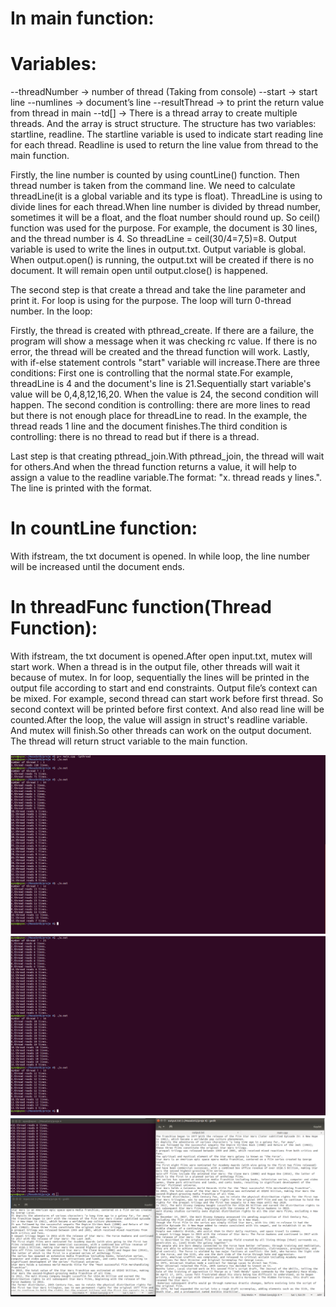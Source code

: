 # In main function:
# Variables:
--threadNumber -> number of thread (Taking from console)
--start -> start line
--numlines -> document’s line
--resultThread -> to print the return value from thread in main
--td[] -> There is a thread array to create multiple threads. And the array is struct structure. The
structure has two variables: startline, readline. The startline variable is used to indicate start reading
line for each thread. Readline is used to return the line value from thread to the main function.
    
   Firstly, the line number is counted by using countLine() function. Then thread number is taken
from the command line. We need to calculate threadLine(it is a global variable and its type is float).
ThreadLine is using to divide lines for each thread.When line number is divided by thread number,
sometimes it will be a float, and the float number should round up. So ceil() function was used for
the purpose. For example, the document is 30 lines, and the thread number is 4. So threadLine =
ceil(30/4=7,5)=8. Output variable is used to write the lines in output.txt. Output variable is global.
When output.open() is running, the output.txt will be created if there is no document. It will remain
open until output.close() is happened.

   The second step is that create a thread and take the line parameter and print it. For loop is using
for the purpose. The loop will turn 0-thread number. In the loop:

   Firstly, the thread is created with pthread_create. If there are a failure, the program will show a
message when it was checking rc value. If there is no error, the thread will be created and the thread
function will work. Lastly, with if-else statement controls "start" variable will increase.There are
three conditions: First one is controlling that the normal state.For example, threadLine is 4 and the
document's line is 21.Sequentially start variable's value will be 0,4,8,12,16,20. When the value is
24, the second condition will happen. The second condition is controlling: there are more lines to
read but there is not enough place for threadLine to read. In the example, the thread reads 1 line and
the document finishes.The third condition is controlling: there is no thread to read but if there is a
thread.

   Last step is that creating pthread_join.With pthread_join, the thread will wait for others.And
when the thread function returns a value, it will help to assign a value to the readline variable.The
format: "x. thread reads y lines.". The line is printed with the format.

# In countLine function:
With ifstream, the txt document is opened. In while loop, the line number will be increased until
the document ends.

# In threadFunc function(Thread Function):
With ifstream, the txt document is opened.After open input.txt, mutex will start work. When a
thread is in the output file, other threads will wait it because of mutex. In for loop, sequentially the
lines will be printed in the output file according to start and end constraints. Output file’s context
can be mixed. For example, second thread can start work before first thread. So second context will
be printed before first context. And also read line will be counted.After the loop, the value will
assign in struct's readline variable. And mutex will finish.So other threads can work on the output
document. The thread will return struct variable to the main function.

![image](https://github.com/aysedemirel/Operating-Systems/blob/master/project%203/img/1.png)
![image](https://github.com/aysedemirel/Operating-Systems/blob/master/project%203/img/2.png)
![image](https://github.com/aysedemirel/Operating-Systems/blob/master/project%203/img/3.png)
